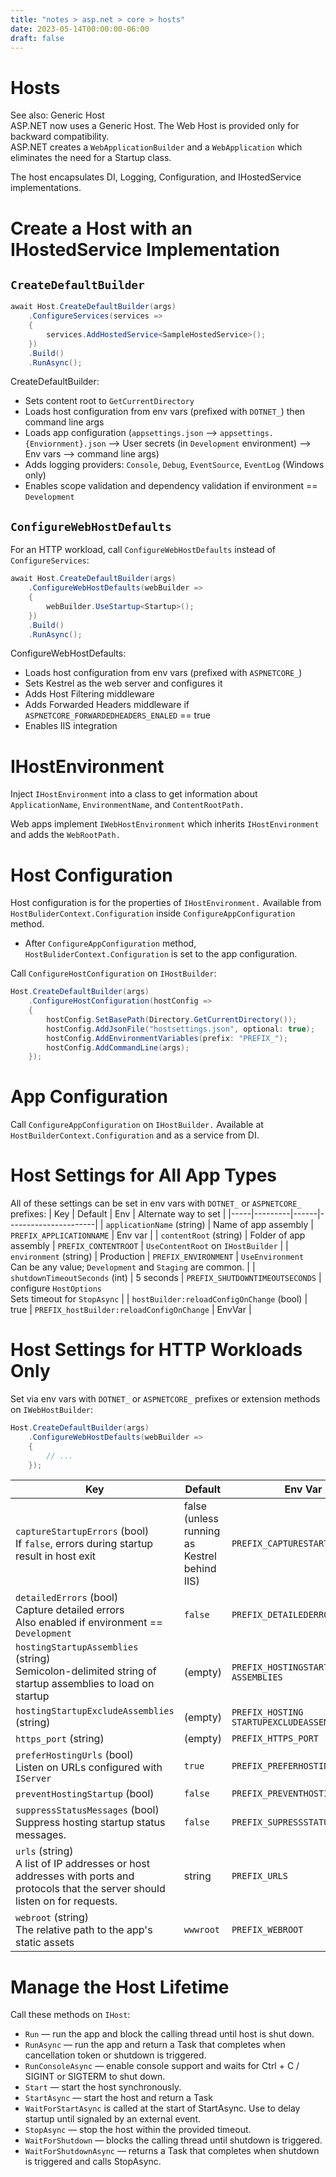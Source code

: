 ```yaml
---
title: "notes > asp.net > core > hosts"
date: 2023-05-14T00:00:00-06:00
draft: false
---
```


<style>
    r { color: red }
    o { color: orange }
    g { color: green }
</style>

# Hosts
<!-- TODO: hyperlink -->
See also:  Generic Host  
ASP.NET now uses a Generic Host.  The Web Host is provided only for backward compatibility.  
ASP.NET creates a `WebApplicationBuilder` and a `WebApplication` which eliminates the need for a Startup class.

The host encapsulates DI, Logging, Configuration, and IHostedService implementations.

# Create a Host with an IHostedService Implementation
## `CreateDefaultBuilder`
```csharp
await Host.CreateDefaultBuilder(args)
    .ConfigureServices(services =>
    {
        services.AddHostedService<SampleHostedService>();
    })
    .Build()
    .RunAsync();
```
CreateDefaultBuilder:
- Sets content root to `GetCurrentDirectory`
- Loads host configuration from env vars (prefixed with `DOTNET_`) then command line args
- Loads app configuration (`appsettings.json` —> `appsettings.{Enviornment}.json` —> User secrets (in `Development` environment) —> Env vars —> command line args)
- Adds logging providers:  `Console`, `Debug`, `EventSource`, `EventLog` (Windows only)
- Enables scope validation and dependency validation if environment == `Development`

## `ConfigureWebHostDefaults`
For an HTTP workload, call `ConfigureWebHostDefaults` instead of `ConfigureServices`:
```cs
await Host.CreateDefaultBuilder(args)
    .ConfigureWebHostDefaults(webBuilder =>
    {
        webBuilder.UseStartup<Startup>();
    })
    .Build()
    .RunAsync();
```
ConfigureWebHostDefaults:
- Loads host configuration from env vars (prefixed with `ASPNETCORE_`) 
- Sets Kestrel as the web server and configures it
- Adds Host Filtering middleware
- Adds Forwarded Headers middleware if `ASPNETCORE_FORWARDEDHEADERS_ENALED` == true
- Enables IIS integration

# IHostEnvironment
Inject `IHostEnvironment` into a class to get information about `ApplicationName`, `EnvironmentName`, and `ContentRootPath.`

Web apps implement `IWebHostEnvironment` which inherits `IHostEnvironment` and adds the `WebRootPath.`

# Host Configuration
Host configuration is for the properties of `IHostEnvironment.`
Available from `HostBuliderContext.Configuration` inside `ConfigureAppConfiguration` method.
- After `ConfigureAppConfiguration` method, `HostBuliderContext.Configuration` is set to the app configuration.

Call `ConfigureHostConfiguration` on `IHostBuilder`:
```cs
Host.CreateDefaultBuilder(args)
    .ConfigureHostConfiguration(hostConfig =>
    {
        hostConfig.SetBasePath(Directory.GetCurrentDirectory());
        hostConfig.AddJsonFile("hostsettings.json", optional: true);
        hostConfig.AddEnvironmentVariables(prefix: "PREFIX_");
        hostConfig.AddCommandLine(args);
    });
```
# App Configuration
Call `ConfigureAppConfiguration` on `IHostBuilder.`
Available at `HostBuilderContext.Configuration` and as a service from DI.

# Host Settings for All App Types
All of these settings can be set in env vars with `DOTNET_` or `ASPNETCORE_` prefixes:
| Key | Default | Env  | Alternate way to set |
|-----|---------|------|----------------------|
| `applicationName` (string) | Name of app assembly | `PREFIX_APPLICATIONNAME` | Env var |
| `contentRoot` (string) | Folder of app assembly | `PREFIX_CONTENTROOT` | `UseContentRoot` on `IHostBuilder` |
| `environment` (string) | Production | `PREFIX_ENVIRONMENT` | `UseEnvironment` <br> Can be any value; `Development` and `Staging` are common. |
| `shutdownTimeoutSeconds` (int) | 5 seconds | `PREFIX_SHUTDOWNTIMEOUTSECONDS` | configure `HostOptions` <br> Sets timeout for `StopAsync` |
| `hostBuilder:reloadConfigOnChange` (bool) | true | `PREFIX_hostBuilder:reloadConfigOnChange` | EnvVar |

# Host Settings for HTTP Workloads Only
Set via env vars with `DOTNET_` or `ASPNETCORE_` prefixes or extension methods on `IWebHostBuilder`:  

```cs
Host.CreateDefaultBuilder(args)
    .ConfigureWebHostDefaults(webBuilder =>
    {
        // ...
    });
```

| Key | Default | Env Var | Alternate way to set |
|-----|---------|---------|----------------------|
| `captureStartupErrors` (bool)<br>If `false`, errors during startup result in host exit| false<br>(unless running as Kestrel behind IIS) | `PREFIX_CAPTURESTARTUPERRORS` | `webBuilder.CaptureStartupErrors();` |
| `detailedErrors` (bool)<br>Capture detailed errors<br>Also enabled if environment == `Development` | `false` | `PREFIX_DETAILEDERRORS` | `webBuilder.UseSetting(WebHostDefaults.DetailedErrors Key, "true");` |
| `hostingStartupAssemblies` (string)<br>Semicolon-delimited string of startup assemblies to load on startup | (empty) | `PREFIX_HOSTINGSTARTUP`<br>`ASSEMBLIES` | `webBuilder.UseSetting(WebHostDefaults.HostingStartupAssembliesKey, "assembly1;assembly2");` |
| `hostingStartupExcludeAssemblies` (string) | (empty) | `PREFIX_HOSTING`<br>`STARTUPEXCLUDEASSEMBLIES` | `webBuilder.UseSetting(WebHostDefaults.HostingStartupExcludeAssembliesKey "assembly1;assembly2");` |
| `https_port` (string) | (empty) | `PREFIX_HTTPS_PORT` | `webBuilder.UseSetting("https_port", "8080");` |
| `preferHostingUrls` (bool)<br>Listen on URLs configured with `IServer`  | `true` | `PREFIX_PREFERHOSTINGURLs` | `webBuilder.PreferHostingUrls(true);` |
| `preventHostingStartup` (bool) | `false` | `PREFIX_PREVENTHOSTINGSTARTUP` | `webBuilder.UseSetting(WebHostDefaults.PreventHostingStartupKey, "true");` |
| `suppressStatusMessages` (bool)<br>Suppress hosting startup status messages. | `false` | `PREFIX_SUPRESSSTATUSMESSAGES` | `webBuilder.UseSetting(WebHostDefaults.SuppressStatusMessagesKey, "true");` |
| `urls` (string)<br>A list of IP addresses or host addresses with ports and<br>protocols that the server should listen on for requests. | string | `PREFIX_URLS` | `webBuilder.UseUrls("https://*:5000;http://localhost:5001;…");` |
| `webroot` (string)<br>The relative path to the app's static assets | `wwwroot` | `PREFIX_WEBROOT` | `webBuilder.UseWebRoot("public");` |


# Manage the Host Lifetime
Call these methods on `IHost`:
- `Run` — run the app and block the calling thread until host is shut down.
- `RunAsync` — run the app and return a Task that completes when cancellation token or shutdown is triggered.
- `RunConsoleAsync` — enable console support and waits for Ctrl + C / SIGINT or SIGTERM to shut down.
- `Start` — start the host synchronously.
- `StartAsync` — start the host and return a Task
 - `WaitForStartAsync` is called at the start of StartAsync.  Use to delay startup until signaled by an external event.
- `StopAsync` — stop the host within the provided timeout.
- `WaitForShutdown` — blocks the calling thread until shutdown is triggered.
- `WaitForShutdownAsync` — returns a Task that completes when shutdown is triggered and calls StopAsync.
